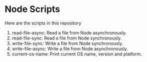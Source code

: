 # Node Scripts

Here are the scripts in this repository

1. read-file-async: Read a file from Node asynchronously.
1. read-file-sync: Read a file from Node synchronously.
1. write-file-sync: Write a file from Node synchronously.
1. write-file-async: Write a file from Node asynchronously.
1. current-os-name: Print current OS name, version and platform.
